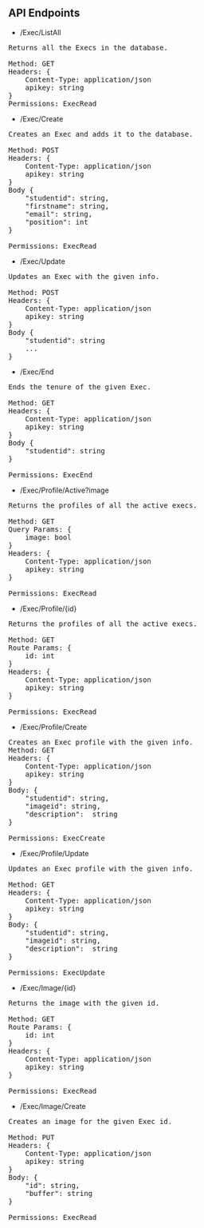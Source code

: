 ## API Endpoints 

* /Exec/ListAll
<pre>
Returns all the Execs in the database. 

Method: GET
Headers: {
    Content-Type: application/json
    apikey: string
}
Permissions: ExecRead
</pre>

* /Exec/Create
<pre>
Creates an Exec and adds it to the database.

Method: POST
Headers: {
    Content-Type: application/json
    apikey: string
} 
Body {
    "studentid": string,
    "firstname": string,
    "email": string,
    "position": int
}

Permissions: ExecRead
</pre>


* /Exec/Update
<pre>
Updates an Exec with the given info. 

Method: POST
Headers: {
    Content-Type: application/json
    apikey: string
} 
Body {
    "studentid": string
    ... 
}
</pre>

* /Exec/End
<pre>
Ends the tenure of the given Exec.

Method: GET
Headers: {
    Content-Type: application/json
    apikey: string
} 
Body {
    "studentid": string
}

Permissions: ExecEnd
</pre>

*  /Exec/Profile/Active?image
<pre>
Returns the profiles of all the active execs.

Method: GET
Query Params: {
    image: bool
}
Headers: {
    Content-Type: application/json
    apikey: string
} 

Permissions: ExecRead
</pre>

*  /Exec/Profile/{id}
<pre>
Returns the profiles of all the active execs.

Method: GET
Route Params: {
    id: int
}
Headers: {
    Content-Type: application/json
    apikey: string
} 

Permissions: ExecRead
</pre>

*  /Exec/Profile/Create
<pre>
Creates an Exec profile with the given info.
Method: GET
Headers: {
    Content-Type: application/json
    apikey: string
} 
Body: {
    "studentid": string,
    "imageid": string,
    "description":  string
}

Permissions: ExecCreate
</pre>

*  /Exec/Profile/Update
<pre>
Updates an Exec profile with the given info.

Method: GET
Headers: {
    Content-Type: application/json
    apikey: string
} 
Body: { 
    "studentid": string,
    "imageid": string,
    "description":  string
}

Permissions: ExecUpdate
</pre>

*  /Exec/Image/{id}
<pre>
Returns the image with the given id.

Method: GET
Route Params: {
    id: int
}
Headers: {
    Content-Type: application/json
    apikey: string
} 

Permissions: ExecRead
</pre>

*  /Exec/Image/Create
<pre>
Creates an image for the given Exec id.

Method: PUT
Headers: {
    Content-Type: application/json
    apikey: string
}
Body: {
    "id": string,
    "buffer": string
}

Permissions: ExecRead
</pre>

 
 
